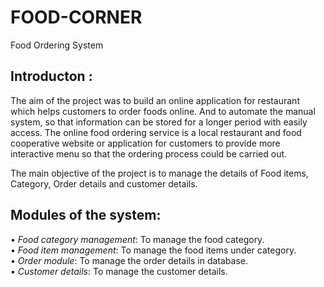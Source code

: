 # FOOD-CORNER
Food Ordering System

##  Introducton : 
The aim of the project was to build an online application for restaurant which helps customers to order foods online. And to automate the manual system, so that information can be stored for a longer period with easily access. The online food ordering service is a local restaurant and food cooperative website or application for customers to provide more interactive menu so that the ordering process could be carried out.
    
The main objective of the project is to manage the details of Food items, Category, Order details and customer details.


##  Modules of the system:
•	*Food category management*: To manage the food category. <br>
•	*Food item management*:  To manage the food items under category. <br>
•	*Order module*:   To manage the order details in database. <br>
•	*Customer details*: 	 To manage the customer details.
